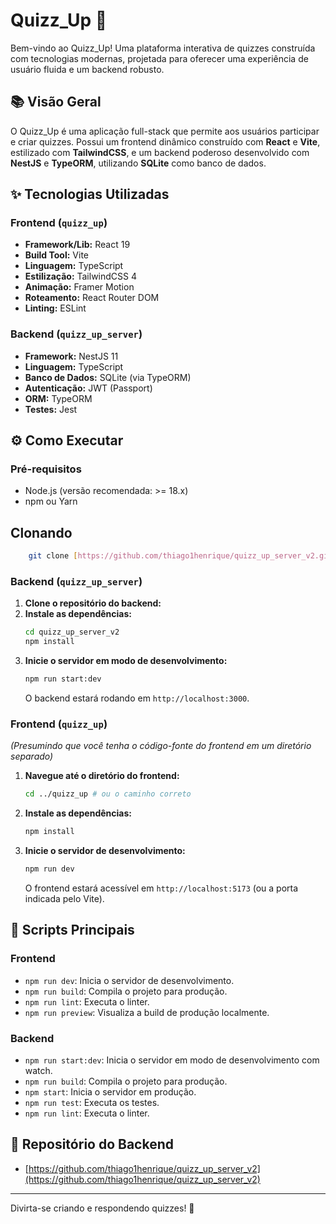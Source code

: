 # Quizz_Up 🚀

Bem-vindo ao Quizz_Up! Uma plataforma interativa de quizzes construída com tecnologias modernas, projetada para oferecer uma experiência de usuário fluida e um backend robusto.

## 📚 Visão Geral

O Quizz_Up é uma aplicação full-stack que permite aos usuários participar e criar quizzes. Possui um frontend dinâmico construído com **React** e **Vite**, estilizado com **TailwindCSS**, e um backend poderoso desenvolvido com **NestJS** e **TypeORM**, utilizando **SQLite** como banco de dados.

## ✨ Tecnologias Utilizadas

### Frontend (`quizz_up`)

* **Framework/Lib:** React 19
* **Build Tool:** Vite
* **Linguagem:** TypeScript
* **Estilização:** TailwindCSS 4
* **Animação:** Framer Motion
* **Roteamento:** React Router DOM
* **Linting:** ESLint

### Backend (`quizz_up_server`)

* **Framework:** NestJS 11
* **Linguagem:** TypeScript
* **Banco de Dados:** SQLite (via TypeORM)
* **Autenticação:** JWT (Passport)
* **ORM:** TypeORM
* **Testes:** Jest

## ⚙️ Como Executar

### Pré-requisitos

* Node.js (versão recomendada: >= 18.x)
* npm ou Yarn

## Clonando
```bash
    git clone [https://github.com/thiago1henrique/quizz_up_server_v2.git](https://github.com/thiago1henrique/quizz_up_server_v2.git)
```

### Backend (`quizz_up_server`)

1.  **Clone o repositório do backend:**
2.  **Instale as dependências:**
    ```bash
    cd quizz_up_server_v2
    npm install
    ```
3.  **Inicie o servidor em modo de desenvolvimento:**
    ```bash
    npm run start:dev
    ```
    O backend estará rodando em `http://localhost:3000`.

### Frontend (`quizz_up`)

*(Presumindo que você tenha o código-fonte do frontend em um diretório separado)*

1.  **Navegue até o diretório do frontend:**
    ```bash
    cd ../quizz_up # ou o caminho correto
    ```
2.  **Instale as dependências:**
    ```bash
    npm install
    ```
3.  **Inicie o servidor de desenvolvimento:**
    ```bash
    npm run dev
    ```
    O frontend estará acessível em `http://localhost:5173` (ou a porta indicada pelo Vite).

## 📜 Scripts Principais

### Frontend

* `npm run dev`: Inicia o servidor de desenvolvimento.
* `npm run build`: Compila o projeto para produção.
* `npm run lint`: Executa o linter.
* `npm run preview`: Visualiza a build de produção localmente.

### Backend

* `npm run start:dev`: Inicia o servidor em modo de desenvolvimento com watch.
* `npm run build`: Compila o projeto para produção.
* `npm start`: Inicia o servidor em produção.
* `npm run test`: Executa os testes.
* `npm run lint`: Executa o linter.

## 🔗 Repositório do Backend

* [https://github.com/thiago1henrique/quizz_up_server_v2](https://github.com/thiago1henrique/quizz_up_server_v2)

---

Divirta-se criando e respondendo quizzes! 🎉